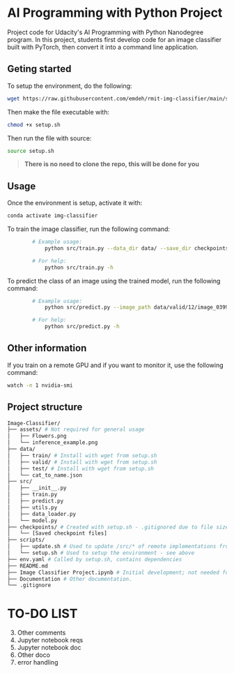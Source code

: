 # AI Programming with Python Project

Project code for Udacity's AI Programming with Python Nanodegree program. In this project, students first develop code for an image classifier built with PyTorch, then convert it into a command line application.

## Geting started

To setup the environment, do the following:

```bash
wget https://raw.githubusercontent.com/emdeh/rmit-img-classifier/main/scripts/setup.sh
```

Then make the file executable with:
```bash
chmod +x setup.sh
```

Then run the file with source:
```bash
source setup.sh
```

>**There is no need to clone the repo, this will be done for you**

## Usage

Once the environment is setup, activate it with:
```bash
conda activate img-classifier
```

To train the image classifier, run the following command:
```bash
        # Example usage:
            python src/train.py --data_dir data/ --save_dir checkpoints/ --arch vgg16 --learning_rate 0.02 --hidden_units 4096 --epochs 5 --device gpu

        # For help:
            python src/train.py -h
```

To predict the class of an image using the trained model, run the following command:
```bash
        # Example usage:
            python src/predict.py --image_path data/valid/12/image_03997.jpg --checkpoint checkpoints/checkpoint.pth --top_k 3 --category_names cat_to_name.json --device cpu

        # For help:
            python src/predict.py -h
```

## Other information

If you train on a remote GPU and if you want to monitor it, use the following command:
```bash
watch -n 1 nvidia-smi
```

## Project structure

```bash
Image-Classifier/
├── assets/ # Not required for general usage
│   ├── Flowers.png 
│   └── inference_example.png
├── data/
│   ├── train/ # Install with wget from setup.sh
│   ├── valid/ # Install with wget from setup.sh
│   ├── test/ # Install with wget from setup.sh
│   └── cat_to_name.json
├── src/
│   ├── __init__.py
│   ├── train.py
│   ├── predict.py
│   ├── utils.py
│   ├── data_loader.py
│   └── model.py
├── checkpoints/ # Created with setup.sh - .gitignored due to file size.
│   └── [Saved checkpoint files]
├── scripts/
│   ├── update.sh # Used to update /src/* of remote implementations from GitHub.
│   └── setup.sh # Used to setup the environment - see above
├── env.yaml # Called by setup.sh, contains dependencies
├── README.md
├── Image Classifier Project.ipynb # Initial development; not needed for general usage.
├── Documentation # Other documentation.
└── .gitignore
```


# TO-DO LIST

3. Other comments
4. Jupyter notebook reqs
5. Jupyter notebook doc
6. Other doco
13. error handling